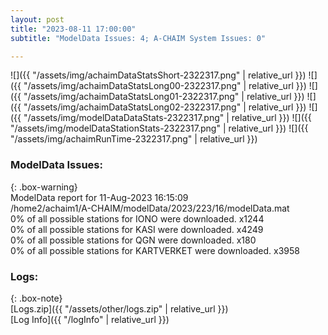 ```yaml
---
layout: post
title: "2023-08-11 17:00:00"
subtitle: "ModelData Issues: 4; A-CHAIM System Issues: 0"

---
```


![]({{ "/assets/img/achaimDataStatsShort-2322317.png" | relative_url }})
![]({{ "/assets/img/achaimDataStatsLong00-2322317.png" | relative_url }})
![]({{ "/assets/img/achaimDataStatsLong01-2322317.png" | relative_url }})
![]({{ "/assets/img/achaimDataStatsLong02-2322317.png" | relative_url }})
![]({{ "/assets/img/modelDataDataStats-2322317.png" | relative_url }})
![]({{ "/assets/img/modelDataStationStats-2322317.png" | relative_url }})
![]({{ "/assets/img/achaimRunTime-2322317.png" | relative_url }})


### ModelData Issues:  
  
{: .box-warning}  
 ModelData report for 11-Aug-2023 16:15:09   
 /home2/achaim1/A-CHAIM/modelData/2023/223/16/modelData.mat   
 0% of all possible stations for IONO were downloaded. x1244   
 0% of all possible stations for KASI were downloaded. x4249   
 0% of all possible stations for QGN were downloaded. x180   
 0% of all possible stations for KARTVERKET were downloaded. x3958   
  


### Logs:  
  
{: .box-note}  
[Logs.zip]({{ "/assets/other/logs.zip" | relative_url }})  
[Log Info]({{ "/logInfo" | relative_url }})  

